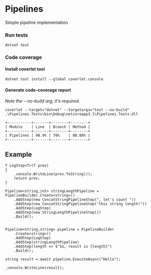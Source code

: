 # Pipelines

Simple pipeline implementation

### Run tests

`dotnet test`

### Code coverage

#### Install coverlet tool

`dotnet tool install --global coverlet.console`

#### Generate code-coverage report

_Note the --no-build arg, it's required._

`coverlet --target="dotnet" --targetargs="test --no-build"  .\Pipelines.Tests\bin\Debug\netcoreapp3.1\Pipelines.Tests.dll`

```
+-----------+-------+--------+--------+
| Module    | Line  | Branch | Method |
+-----------+-------+--------+--------+
| Pipelines | 90.9% | 70%    | 88.88% |
+-----------+-------+--------+--------+
```

## Example

```
T LogStep<T>(T prev)
{
    _console.WriteLine(prev.ToString());
    return prev;
}

Pipeline<string,int> stringLengthPipeline = PipelineBuilder.Create<string>()
    .AddStep(new ConcatStringPipelineStep(", let's count "))
    .AddStep(new ConcatStringPipelineStep("this string length!"))
    .AddStep(LogStep)
    .AddStep(new StringLengthPipelineStep())
    .Build();


Pipeline<string,string> pipeline = PipelineBuilder
    .Create<string>()
    .AddStep(LogStep)
    .AddStep(stringLengthPipeline)
    .AddStep(length => $"So, result is {length}")
    .Build();

string result = await pipeline.ExecuteAsync("Hello");

_console.WriteLine(result);
```
